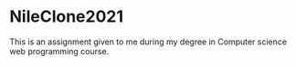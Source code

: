 # NileClone2021
This is an assignment given to me during my degree in Computer science web programming course.
